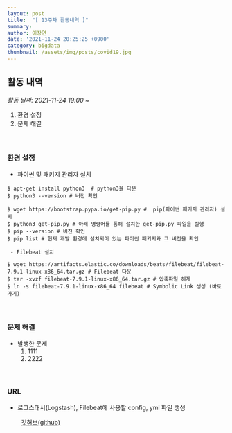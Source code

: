 ```yaml
---
layout: post
title:  "[ 13주차 활동내역 ]"
summary:
author: 이장연
date: '2021-11-24 20:25:25 +0900'
category: bigdata
thumbnail: /assets/img/posts/covid19.jpg
---
```

## **활동 내역**

 _활동 날짜: 2021-11-24 19:00 ~_
 
1. 환경 설정
2. 문제 해결

　

### **환경 설정**

 - 파이썬 및 패키지 관리자 설치
````
$ apt-get install python3  # python3을 다운
$ python3 --version # 버전 확인

$ wget https://bootstrap.pypa.io/get-pip.py #  pip(파이썬 패키지 관리자) 설치
$ python3 get-pip.py # 아래 명령어를 통해 설치한 get-pip.py 파일을 실행
$ pip --version # 버전 확인
$ pip list # 현재 개발 환경에 설치되어 있는 파이썬 패키지와 그 버전을 확인

 - Filebeat 설치

$ wget https://artifacts.elastic.co/downloads/beats/filebeat/filebeat-7.9.1-linux-x86_64.tar.gz # Filebeat 다운
$ tar -xvzf filebeat-7.9.1-linux-x86_64.tar.gz # 압축파일 해제
$ ln -s filebeat-7.9.1-linux-x86_64 filebeat # Symbolic Link 생성 (바로가기)
````

　

### **문제 해결**

* 발생한 문제
  1. 1111
  2. 2222

　

### **URL**

- 로그스태시(Logstash), Filebeat에 사용할 config, yml 파일 생성 

　　<span style="color:GOLD"> [깃허브(github)](https://github.com/Suyoung-Jeon/finaltest) </span>